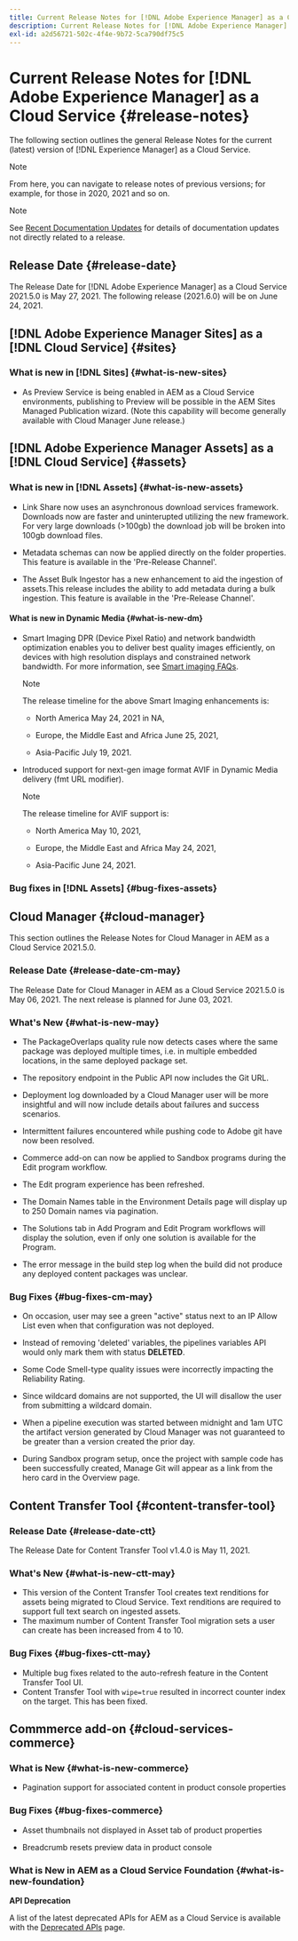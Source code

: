 ```yaml
---
title: Current Release Notes for [!DNL Adobe Experience Manager] as a Cloud Service.
description: Current Release Notes for [!DNL Adobe Experience Manager] as a Cloud Service.
exl-id: a2d56721-502c-4f4e-9b72-5ca790df75c5
---
```


# Current Release Notes for [!DNL Adobe Experience Manager] as a Cloud Service {#release-notes}

The following section outlines the general Release Notes for the current (latest) version of [!DNL Experience Manager] as a Cloud Service.

>[!NOTE]
>From here, you can navigate to release notes of previous versions; for example, for those in 2020, 2021 and so on.

>[!NOTE]
>
>See [Recent Documentation Updates](https://experienceleague.adobe.com/docs/experience-manager-release-information/aem-release-updates/doc-updates/documentation-updates.html) for details of documentation updates not directly related to a release.

## Release Date {#release-date}

The Release Date for [!DNL Adobe Experience Manager] as a Cloud Service 2021.5.0 is May 27, 2021.
The following release (2021.6.0) will be on June 24, 2021.

## [!DNL Adobe Experience Manager Sites] as a [!DNL Cloud Service] {#sites}

### What is new in [!DNL Sites] {#what-is-new-sites}
* As Preview Service is being enabled in AEM as a Cloud Service environments, publishing to Preview will be possible in the AEM Sites Managed Publication wizard. (Note this capability will become generally available with Cloud Manager June release.)

## [!DNL Adobe Experience Manager Assets] as a [!DNL Cloud Service] {#assets}

### What is new in [!DNL Assets] {#what-is-new-assets}
* Link Share now uses an asynchronous download services framework. Downloads now are faster and uninterupted utilizing the new framework.  For very large downloads (>100gb) the download job will be broken into 100gb download files. 

* Metadata schemas can now be applied directly on the folder properties.  This feature is available in the 'Pre-Release Channel'.

* The Asset Bulk Ingestor has a new enhancement to aid the ingestion of assets.This release includes the ability to add metadata during a bulk ingestion. This feature is available in the 'Pre-Release Channel'.


#### What is new in Dynamic Media {#what-is-new-dm}

* Smart Imaging DPR (Device Pixel Ratio) and network bandwidth optimization enables you to deliver best quality images efficiently, on devices with high resolution displays and constrained network bandwidth. For more information, see [Smart imaging FAQs](/help/assets/dynamic-media/imaging-faq.md).

   >[!NOTE]
   >
   >The release timeline for the above Smart Imaging enhancements is:
   >
   >* North America May 24, 2021 in NA,
   >
   >* Europe, the Middle East and Africa June 25, 2021,
   >
   >* Asia-Pacific July 19, 2021.

* Introduced support for next-gen image format AVIF in Dynamic Media delivery (fmt URL modifier).

  >[!NOTE]
  >
  >The release timeline for AVIF support is:
  >
  >* North America May 10, 2021,
  >
  >* Europe, the Middle East and Africa May 24, 2021,
  >
  >* Asia-Pacific June 24, 2021.

### Bug fixes in [!DNL Assets] {#bug-fixes-assets}

## Cloud Manager {#cloud-manager}

This section outlines the Release Notes for Cloud Manager in AEM as a Cloud Service 2021.5.0.

### Release Date {#release-date-cm-may}

The Release Date for Cloud Manager in AEM as a Cloud Service 2021.5.0 is May 06, 2021.
The next release is planned for June 03, 2021.

### What's New {#what-is-new-may}

* The PackageOverlaps quality rule now detects cases where the same package was deployed multiple times, i.e. in multiple embedded locations, in the same deployed package set.

* The repository endpoint in the Public API now includes the Git URL.

* Deployment log downloaded by a Cloud Manager user will be more insightful and will now include details about failures and success scenarios.

* Intermittent failures encountered while pushing code to Adobe git have now been resolved.

* Commerce add-on can now be applied to Sandbox programs during the Edit program workflow.

* The Edit program experience has been refreshed. 

* The Domain Names table in the Environment Details page will display up to 250 Domain names via pagination. 

* The Solutions tab in Add Program and Edit Program workflows will display the solution, even if only one solution is available for the Program.

* The error message in the build step log when the build did not produce any deployed content packages was unclear.

### Bug Fixes {#bug-fixes-cm-may}

* On occasion, user may see a green "active" status next to an IP Allow List even when that configuration was not deployed. 

* Instead of removing 'deleted' variables, the pipelines variables API would only mark them with status **DELETED**. 

* Some Code Smell-type quality issues were incorrectly impacting the Reliability Rating.

* Since wildcard domains are not supported, the UI will disallow the user from submitting a wildcard domain.

* When a pipeline execution was started between midnight and 1am UTC the artifact version generated by Cloud Manager was not guaranteed to be greater than a version created the prior day.

* During Sandbox program setup, once the project with sample code has been successfully created, Manage Git will appear as a link from the hero card in the Overview page. 

## Content Transfer Tool {#content-transfer-tool}

### Release Date {#release-date-ctt}

The Release Date for Content Transfer Tool v1.4.0 is May 11, 2021.

### What's New {#what-is-new-ctt-may}

* This version of the Content Transfer Tool creates text renditions for assets being migrated to Cloud Service. Text renditions are required to support full text search on ingested assets.
* The maximum number of Content Transfer Tool migration sets a user can create has been increased from 4 to 10. 

### Bug Fixes {#bug-fixes-ctt-may}

* Multiple bug fixes related to the auto-refresh feature in the Content Transfer Tool UI.
* Content Transfer Tool with `wipe=true` resulted in incorrect counter index on the target. This has been fixed.

## Commmerce add-on {#cloud-services-commerce}

### What is New {#what-is-new-commerce}

* Pagination support for associated content in product console properties

### Bug Fixes {#bug-fixes-commerce}

* Asset thumbnails not displayed in Asset tab of product properties

* Breadcrumb resets preview data in product console

### What is New in AEM as a Cloud Service Foundation {#what-is-new-foundation}

**API Deprecation**

A list of the latest deprecated APIs for AEM as a Cloud Service is available with the [Deprecated APIs](/help/release-notes/deprecated-apis.md) page.
